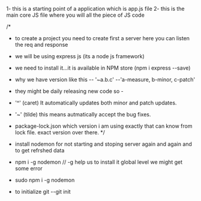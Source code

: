 1- this is a starting point of a application which is app.js file
2- this is the main core JS file where you will all the piece of JS code

/*
- to create a project you need to create first a server here you can listen the req and response
- we will be using express js  (its a node js framework) 
- we need to install it...it is available in NPM store (npm i express --save)
- why we have version like this -- '~a.b.c' --'a-measure, b-minor, c-patch' 
- they might be daily releasing new code so - 
- '^' (caret) It automatically updates both minor and patch updates.
- '~' (tilde) this means autmatically accept the bug fixes.
- package-lock.json which version i am using exactly that can know from lock file. exact version over there.
*/ 

- install nodemon for not starting and stoping server again and again and to get refrshed data
- npm i -g nodemon // -g help us to install it global level we might get some error
- sudo npm i -g nodemon 

- to initialize git --git init